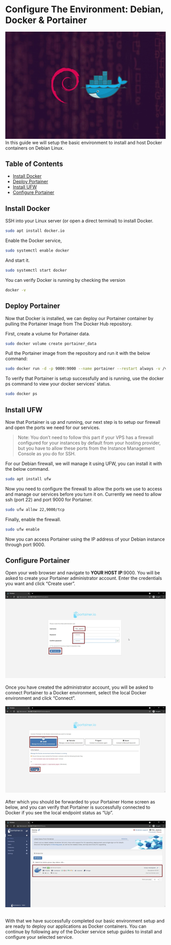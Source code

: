 <!-- omit in toc -->
# Configure The Environment: Debian, Docker & Portainer
![Configure Environment Cover](config-env-cover.jpg.webp)
<br/>
In this guide we will setup the basic environment to install and host Docker containers on Debian Linux.

<!-- omit in toc -->
## Table of Contents
- [Install Docker](#install-docker)
- [Deploy Portainer](#deploy-portainer)
- [Install UFW](#install-ufw)
- [Configure Portainer](#configure-portainer)

## Install Docker

SSH into your Linux server (or open a direct terminal) to install Docker.
```bash
sudo apt install docker.io
```

Enable the Docker service,
```bash
sudo systemctl enable docker
```

And start it.
```bash
sudo systemctl start docker
```

You can verify Docker is running by checking the version
```bash
docker -v
```


## Deploy Portainer

Now that Docker is installed, we can deploy our Portainer container by pulling the Portainer Image from The Docker Hub repository.

First, create a volume for Portainer data.
```bash
sudo docker volume create portainer_data
```

Pull the Portainer image from the repository and run it with the below command:
```bash
sudo docker run -d -p 9000:9000 --name portainer --restart always -v /var/run/docker.sock:/var/run/docker.sock -v portainer_data:/data portainer/portainer
```

To verify that Portainer is setup successfully and is running, use the docker ps command to view your docker services’ status.
```bash
sudo docker ps
```

## Install UFW

Now that Portainer is up and running, our next step is to setup our firewall and open the ports we need for our services.


> Note: You don’t need to follow this part if your VPS has a firewall configured for your instances by default from your hosting provider, but you have to allow these ports from the Instance Management Console as you do for SSH.

For our Debian firewall, we will manage it using UFW, you can install it with the below command.
```bash
sudo apt install ufw
```

Now you need to configure the firewall to allow the ports we use to access and manage our services before you turn it on. Currently we need to allow ssh (port 22) and port 9000 for Portainer.
```bash
sudo ufw allow 22,9000/tcp
```

Finally, enable the firewall.
```bash
sudo ufw enable
```
Now you can access Portainer using the IP address of your Debian instance through port 9000.

## Configure Portainer

Open your web browser and navigate to **YOUR HOST IP**:9000. You will be asked to create your Portainer administrator account. Enter the credentials you want and click “Create user”.
<br/><br/>
![Portainer Login](portainer-login.png.webp)
<br/><br/>
Once you have created the administrator account, you will be asked to connect Portainer to a Docker environment, select the local Docker environment and click “Connect”.
<br/><br/>
![Portainer Connect Environment](portainer-connect.png.webp)
<br/><br/>
After which you should be forwarded to your Portainer Home screen as below, and you can verify that Portainer is successfully connected to Docker if you see the local endpoint status as “Up”.
<br/><br/>
![Portainer Dashboard](portainer-dashboard.png.webp)
<br/><br/>

With that we have successfully completed our basic environment setup and are ready to deploy our applications as Docker containers. You can continue by following any of the Docker service setup guides to install and configure your selected service.